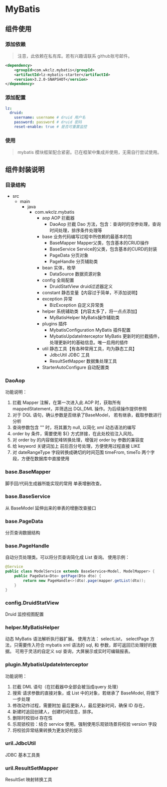 # MyBatis

## 组件使用

### 添加依赖
> 注意，此依赖在私有库。若有兴趣请联系 github账号邮件。
```xml
<dependency>
    <groupId>com.wkclz.mybatis</groupId>
    <artifactId>lz-mybatis-starter</artifactId>
    <version>3.2.0-SNAPSHOT</version>
</dependency>
```

### 添加配置
```yaml
lz:
  druid:
    username: username # druid 用户名
    password: password # druid 密码
    reset-enable: true # 是否可重置监控
```

### 使用
> mybatis 模块框架配合紧密。已在框架中集成并使用，无需自行尝试使用。

## 组件封装说明

### 目录结构
- src
    - main
        - java
            - com.wkclz.mybatis
                - aop  AOP 拦截器
                    - DaoAop 拦截 Dao 方法，包含：查询时的空参处理，查询时间处理，排序条件处理等
                - base  业务代码编写过程中所依赖的最基本的包
                    - BaseMapper Mapper父类，包含基本的CRUD操作
                    - BaseService Service的父类，包含基本的CURD的封装
                    - PageData 分页对象
                    - PageHandle 分页辅助类
                - bean  实体，枚举
                  - DataSource 数据资源对象
                - config  全局配置
                    - DruidStatView druid过滤器定义
                - constant  静态变量【内容过于简单，不添加说明】
                - exception  异常
                    - BizException 自定义异常类
                - helper  系统辅助类【内容太多了，将一点点添加】
                    - MyBatisHelper MyBatis操作辅助类
                - plugins 插件
                    - MybatisConfiguration MyBatis 插件配置
                    - MybatisUpdateInterceptor MyBatis 更新时的拦截插件，处理更新时的基础信息。唯一启用的插件
                - util  静态工具【有各种常用工具，均为静态工具】
                    - JdbcUtil JDBC 工具
                    - ResultSetMapper 数据集处理工具
                - StarterAutoConfigure 自动配置类

### DaoAop

功能说明：
1. 拦截 Mapper 注解，在第一次进入此 AOP 时，获取所有 mappedStatement，并筛选出 DQL,DML 操作。为后续操作提供参照
2. 对于 DQL 语句，确认参数是否继承了BaseModel， 若有继承，截取参数进行分析
3. 查询参数包含 "" 时，将其置为 null, 以简化 xml 动态语法的编写
4. order by 条件，需要使用 ${} 方式拼接，在此处校验注入风险。
5. 对 order by  的内容做驼峰转换处理，增强对 order by 参数的兼容度
6. 给 keyword 关键词加上 前后百分号处理，方便使用过程直接 LIKE
7. 对 dateRangeType 字段转换成确切的时间范围 timeFrom, timeTo 两个字段，方便在数据库中直接使用


### base.BaseMapper
脚手回/代码生成器所能实现的常用 单表增删改查。

### base.BaseService
从 BaseModel 延伸出来的单表的增删改查接口

### base.PageData
分页查询数据结构

### base.PageHandle
自动分页处理类。可以将分页查询简化成 List 查询。
使用示例：
```java
@Service
public class ModelService extends BaseService<Model, ModelMapper> {
    public PageData<Dto> getPage(Dto dto) {
        return new PageHandle<>(dto).page(mapper.getList(dto));
    }
}
```

### config.DruidStatView
Druid 监控视图配置

### helper.MyBatisHelper
动态 MyBatis 语法解析执行器扩展。
使用方法： selectList， selectPage 方法，只需要传入符合 mybatis xml 语法的 sql, 和 参数，即可返回已处理好的数据。
可用于灵活的自定义 sql 查询，大屏展示或实时可编辑报表。

### plugin.MybatisUpdateInterceptor
功能说明：
1. 拦截 DML 语句（在拦截器中全部会被当成query 处理）
2. 搜索 请求参数的直接对象，或 List 中的对象，若继承了 BaseModel, 将做下一步处理
3. 修改动作过程，需要附加 最后更新人，最后更新时间，确保 ID 存在，
4. 新建时追回创建人，创建时间信息，排序。
5. 删除时校验id 存在性
6. 乐观锁校验：结合 service 使用。强制使用乐观锁场景将校验 version 字段
7. 将校验异常结果转换为更友好的提示

### uril.JdbcUtil
JDBC 基本工具类

### uril.ResultSetMapper
ResultSet 映射转换工具
